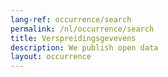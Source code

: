 ```yaml
---
lang-ref: occurrence/search
permalink: /nl/occurrence/search
title: Verspreidingsgevevens
description: We publish open data
layout: occurrence
---
```

